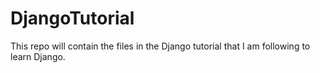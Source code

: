 # DjangoTutorial
This repo will contain the files in the Django tutorial that I am following to learn Django.
